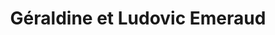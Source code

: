 ---
title: "Géraldine et Ludovic Emeraud"
url: /bain-de-bretagne/geraldine-et-ludovic-emeraud/
shop: boulangerie
---